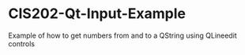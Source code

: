 # CIS202-Qt-Input-Example
Example of how to get numbers from and to a QString using QLineedit controls
